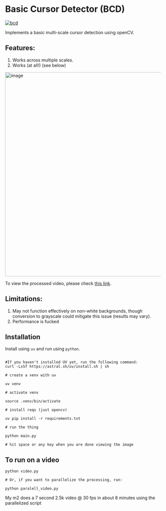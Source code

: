 # Basic Cursor Detector (BCD)

[![bcd](https://img.shields.io/badge/bcd-v0.1-blue)](https://www.youtube.com/watch?v=dQw4w9WgXcQ)

Implements a basic multi-scale cursor detection using openCV.

## Features:

1. Works across multiple scales.
2. Works (at all!) (see below)

<img width="659" alt="image" src="https://github.com/Evanc123/mouse-detection/assets/4010547/e2eb6f01-9c43-4c80-934c-f2a019ef06aa">

To view the processed video, please check [this link](videos/processed_video.mp4).

## Limitations:

1. May not function effectively on non-white backgrounds, though conversion to grayscale could mitigate this issue (results may vary).
2. Performance is fucked

## Installation

Install using `uv` and run using `python`.

```shell

#If you haven't installed UV yet, run the following command:
curl -LsSf https://astral.sh/uv/install.sh | sh

# create a venv with uv

uv venv

# activate venv

source .venv/bin/activate

# install reqs (just opencv)

uv pip install -r requirements.txt

# run the thing

python main.py

# hit space or any key when you are done viewing the image
```

## To run on a video

```shell
python video.py

# Or, if you want to parallelize the processing, run:

python paralell_video.py
```
My m2 does a 7 second 2.5k video @ 30 fps in about 8 minutes using the parallelized script
